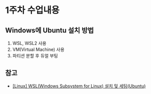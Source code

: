 # 1주차 수업내용

## Windows에 Ubuntu 설치 방법

1. WSL, WSL2 사용
2. VM(Virtual Machine) 사용
3. 파티션 분할 후 듀얼 부팅

## 참고 
- [[Linux] WSL(Windows Subsystem for Linux) 설치 및 세팅(Ubuntu)](https://backendcode.tistory.com/255)

<!-- 
  ## 윈도우 우분투 설치 방법 3가지
  1. WSL 사용
  2. VM 사용
  3. 디스크 파티션 분할 후 설치

  ## WSL2로 우분투 실행
  ~ 사진 ~
-->